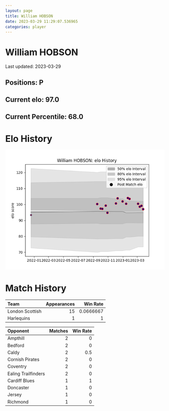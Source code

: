 ```yaml
---  
layout: page  
title: William HOBSON  
date: 2023-03-29 11:29:07.536965  
categories: player  
---
```

# William HOBSON


Last updated: 2023-03-29
## Positions: P

## Current elo: 97.0

## Current Percentile: 68.0

# Elo History


![elo history](history_WilliamHOBSON.png)
# Match History


| Team            |   Appearances |   Win Rate |
|:----------------|--------------:|-----------:|
| London Scottish |            15 |  0.0666667 |
| Harlequins      |             1 |  1         |

| Opponent            |   Matches |   Win Rate |
|:--------------------|----------:|-----------:|
| Ampthill            |         2 |        0   |
| Bedford             |         2 |        0   |
| Caldy               |         2 |        0.5 |
| Cornish Pirates     |         2 |        0   |
| Coventry            |         2 |        0   |
| Ealing Trailfinders |         2 |        0   |
| Cardiff Blues       |         1 |        1   |
| Doncaster           |         1 |        0   |
| Jersey              |         1 |        0   |
| Richmond            |         1 |        0   |
